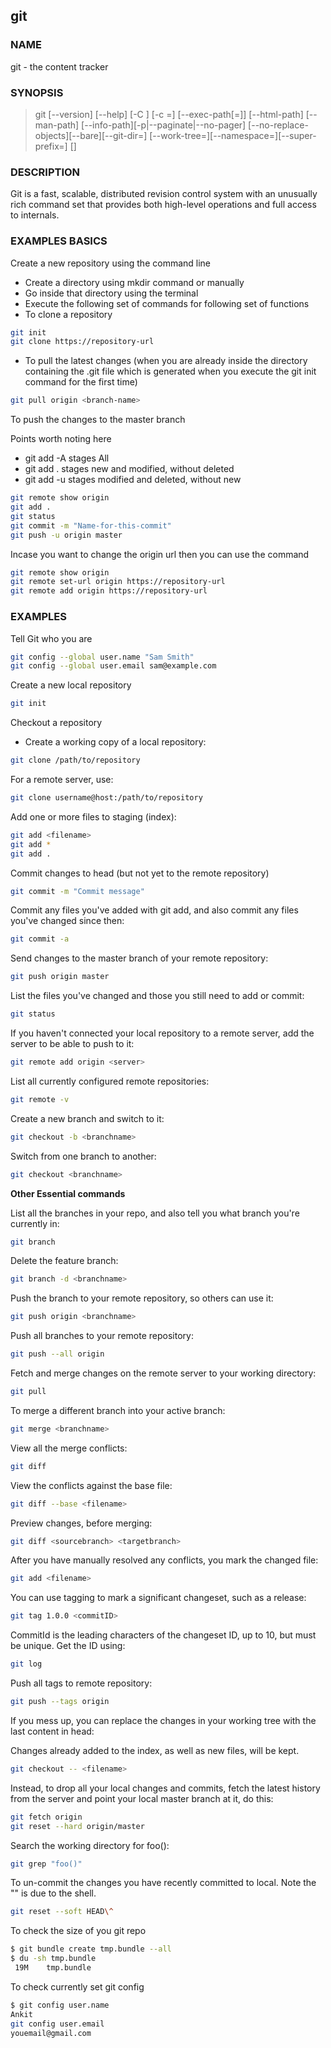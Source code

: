 ## git

### NAME

git - the content tracker

### SYNOPSIS

> git [--version] [--help] [-C <path>] [-c <name>=<value>] [--exec-path[=<path>]] [--html-path] [--man-path] [--info-path][-p|--paginate|--no-pager] [--no-replace-objects][--bare][--git-dir=<path>] [--work-tree=<path>][--namespace=<name>][--super-prefix=<path>] <command> [<args>]

### DESCRIPTION

Git is a fast, scalable, distributed revision control system with an unusually rich command set that provides both high-level operations and full access to internals.

### EXAMPLES BASICS

Create a new repository using the command line

- Create a directory using mkdir command or manually
- Go inside that directory using the terminal
- Execute the following set of commands for following set of functions
- To clone a repository

```bash
git init
git clone https://repository-url
```

- To pull the latest changes  (when you are already inside the directory containing the .git file which is generated when you execute the git init command for the first time)

```bash
git pull origin <branch-name>
```

To push the changes to the master branch

Points worth noting here
- git add -A stages All
- git add . stages new and modified, without deleted
- git add -u stages modified and deleted, without new

```bash
git remote show origin
git add .
git status
git commit -m "Name-for-this-commit"
git push -u origin master
```

Incase you want to change the origin url then you can use the command 

```bash
git remote show origin
git remote set-url origin https://repository-url
git remote add origin https://repository-url
```

### EXAMPLES

Tell Git who you are

```bash
git config --global user.name "Sam Smith"
git config --global user.email sam@example.com
```

Create a new local repository

```bash
git init
```

Checkout a repository
- Create a working copy of a local repository:

```bash
git clone /path/to/repository
```

For a remote server, use:

```bash
git clone username@host:/path/to/repository
```

Add one or more files to staging (index):

```bash
git add <filename>
git add *
git add .
```

Commit changes to head (but not yet to the remote repository)

```bash
git commit -m "Commit message"
```

Commit any files you've added with git add, and also commit any files you've changed since then:

```bash
git commit -a
```

Send changes to the master branch of your remote repository:

```bash
git push origin master
```

List the files you've changed and those you still need to add or commit:

```bash
git status
```

If you haven't connected your local repository to a remote server, add the server to be able to push to it:

```bash
git remote add origin <server>
```

List all currently configured remote repositories:

```bash
git remote -v
```

Create a new branch and switch to it:

```bash
git checkout -b <branchname>
```

Switch from one branch to another:

```bash
git checkout <branchname>
```

**Other Essential commands**

List all the branches in your repo, and also tell you what branch you're currently in:

```bash
git branch
```

Delete the feature branch:

```bash
git branch -d <branchname>
```

Push the branch to your remote repository, so others can use it:

```bash
git push origin <branchname>
```

Push all branches to your remote repository:

```bash
git push --all origin
```

Fetch and merge changes on the remote server to your working directory:

```bash
git pull
```

To merge a different branch into your active branch:

```bash
git merge <branchname>
```

View all the merge conflicts:

```bash
git diff
```

View the conflicts against the base file:

```bash
git diff --base <filename>
```

Preview changes, before merging:

```bash
git diff <sourcebranch> <targetbranch>
```

After you have manually resolved any conflicts, you mark the changed file:

```bash
git add <filename>
```

You can use tagging to mark a significant changeset, such as a release:

```bash
git tag 1.0.0 <commitID>
```

CommitId is the leading characters of the changeset ID, up to 10, but must be unique. Get the ID using: 

```bash
git log
```

Push all tags to remote repository: 

```bash
git push --tags origin
```

If you mess up, you can replace the changes in your working tree with the last content in head: 

Changes already added to the index, as well as new files, will be kept.

```bash
git checkout -- <filename>
```

Instead, to drop all your local changes and commits, fetch the latest history from the server and point your local master branch at it, do this: 

```bash
git fetch origin
git reset --hard origin/master
```

Search the working directory for foo():

```bash
git grep "foo()"
```


To un-commit the changes you have recently committed to local. Note the "\" is due to the shell.

```bash
git reset --soft HEAD\^
```


To check the size of you git repo 

```bash
$ git bundle create tmp.bundle --all
$ du -sh tmp.bundle
 19M    tmp.bundle
```

To check currently set git config

```bash
$ git config user.name
Ankit
git config user.email
youemail@gmail.com
```